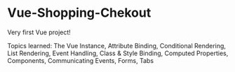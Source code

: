 # Vue-Shopping-Chekout
Very first Vue project!

Topics learned: The Vue Instance, Attribute Binding, Conditional Rendering, List Rendering, Event Handling, Class & Style Binding, Computed Properties, Components, Communicating Events, Forms, Tabs
